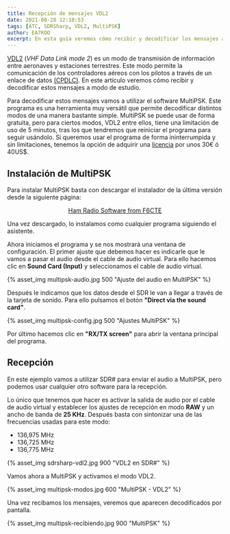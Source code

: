 ```yaml
---
title: Recepción de mensajes VDL2
date: 2021-08-28 12:10:53
tags: [ATC, SDRSharp, VDL2, MultiPSK]
author: EA7KOO
excerpt: En esta guía veremos cómo recibir y decodificar los mensajes aeronaúticos VDL2 usando MultiPSK.
---
```


[VDL2](https://en.wikipedia.org/wiki/VHF_Data_Link#ICAO_VDL_Mode_2) (_VHF Data Link mode 2_) es un modo de transmisión de información entre aeronaves y estaciones terrestres. Este modo permite la comunicación de los controladores aéreos con los pilotos a través de un enlace de datos [(CPDLC)](https://en.wikipedia.org/wiki/Controller%E2%80%93pilot_data_link_communications).
En este artículo veremos cómo recibir y decodificar estos mensajes a modo de estudio.

<!-- more -->

Para decodificar estos mensajes vamos a utilizar el software MultiPSK. Este programa es una herramienta muy versátil que permite decodificar distintos modos de una manera bastante simple.
MultiPSK se puede usar de forma gratuita, pero para ciertos modos, VDL2 entre ellos, tiene una limitación de uso de 5 minutos, tras los que tendremos que reiniciar el programa para seguir usándolo. Si queremos usar el programa de forma ininterrumpida y sin limitaciones, tenemos la opción de adquirir una [licencia](http://f6cte.free.fr/Licence_En.htm) por unos 30€ ó 40US$.

## Instalación de MultiPSK

Para instalar MultiPSK basta con descargar el instalador de la última versión desde la siguiente página:

[<center>Ham Radio Software from F6CTE</center>](http://f6cte.free.fr/index_anglais.htm)

Una vez descargado, lo instalamos como cualquier programa siguiendo el asistente.

Ahora iniciamos el programa y se nos mostrará una ventana de configuración. El primer ajuste que debemos hacer es indicarle que le vamos a pasar el audio desde el cable de audio virtual. Para ello hacemos clic en **Sound Card (Input)** y seleccionamos el cable de audio virtual.

{% asset_img multipsk-audio.jpg 500 "Ajuste del audio en MultiPSK" %}

Después le indicamos que los datos desde el SDR le van a llegar a través de la tarjeta de sonido. Para ello pulsamos el botón **"Direct via the sound card"**.

{% asset_img multipsk-config.jpg 500 "Ajustes MultiPSK" %}

Por último hacemos clic en **"RX/TX screen"** para abrir la ventana principal del programa.


## Recepción

En este ejemplo vamos a utilizar SDR# para enviar el audio a MultiPSK, pero podemos usar cualquier otro software para la recepción.

Lo único que tenemos que hacer es activar la salida de audio por el cable de audio virtual y establecer los ajustes de recepción en modo **RAW** y un ancho de banda de **25 KHz**. Después basta con sintonizar una de las frecuencias usadas para este modo:

- 136,975 MHz
- 136,725 MHz
- 136,775 MHz

{% asset_img sdrsharp-vdl2.jpg 900 "VDL2 en SDR#" %}

Vamos ahora a MultiPSK y activamos el modo VDL2.

{% asset_img multipsk-modos.jpg 600 "MultiPSK - VDL2" %}

Una vez recibamos los mensajes, veremos que aparecen decodificados por pantalla.

{% asset_img multipsk-recibiendo.jpg 900 "MultiPSK" %}
